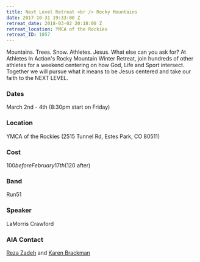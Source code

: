 ```yaml
---
title: Next Level Retreat <br /> Rocky Mountains
date: 2017-10-31 19:33:00 Z
retreat_date: 2018-03-02 20:18:00 Z
retreat_location: YMCA of the Rockies
retreat_ID: 1857
---
```

Mountains. Trees. Snow. Athletes. Jesus. What else can you ask for? At Athletes In Action's Rocky Mountain Winter Retreat, join hundreds of other athletes for a weekend centering on how God, Life and Sport intersect. Together we will pursue what it means to be Jesus centered and take our faith to the NEXT LEVEL.

### Dates
March 2nd - 4th (8:30pm start on Friday)

### Location
YMCA of the Rockies (2515 Tunnel Rd, Estes Park, CO 80511)

### Cost
$100 before February 17th ($120 after)

### Band
Run51

### Speaker
LaMorris Crawford

### AIA Contact
[Reza Zadeh](mailto:reza.zadeh@athletesinaction.org) and [Karen Brackman](mailto:karen.brackman@athletesinaction.org)